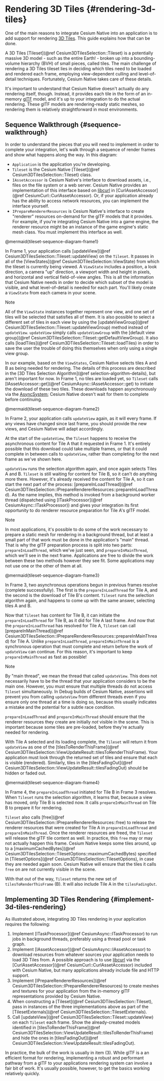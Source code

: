 # Rendering 3D Tiles {#rendering-3d-tiles}

One of the main reasons to integrate Cesium Native into an application is to add support for rendering [3D Tiles](https://github.com/CesiumGS/3d-tiles). This guide explains how that can be done.

A 3D Tiles [Tileset](@ref Cesium3DTilesSelection::Tileset) is a potentially massive 3D model - such as the entire Earth! - broken up into a bounding-volume hierarchy (BVH) of small pieces, called tiles. The main challenge of rendering a 3D Tiles tileset lies in deciding which tiles need to be loaded and rendered each frame, employing view-dependent culling and level-of-detail techniques. Fortunately, Cesium Native takes care of these details.

It's important to understand that Cesium Native doesn't actually do any rendering itself, though. Instead, it provides each tile in the form of an in-memory [glTF](https://registry.khronos.org/glTF/specs/2.0/glTF-2.0.html) model, and it's up to your integration to do the actual rendering. These glTF models are rendering-ready static meshes, so rendering them is relatively straightforward in most environments.

## Sequence Walkthrough {#sequence-walkthrough}

In order to understand the pieces that you will need to implement in order to complete your integration, let's walk through a sequence of render frames and show what happens along the way. In this diagram:

* `Application` is the application you're developing.
* `Tileset` is the Cesium Native [Tileset](@ref Cesium3DTilesSelection::Tileset) class.
* `IAssetAccessor` is Cesium Native's interface to download assets, i.e., files on the file system or a web server. Cesium Native provides an implementation of this interface based on [libcurl](https://curl.se/libcurl/) in [CurlAssetAccessor](@ref CesiumCurl::CurlAssetAccessor). Or, if your application already has the ability to access network resources, you can implement the interface yourself.
* `IPrepareRendererResources` is Cesium Native's interface to create "renderer" resources on-demand for the glTF models that it provides. For example, if you're integrating Cesium Native into a game engine, the renderer resource might be an instance of the game engine's static mesh class. You must implement this interface as well.

@mermaid{tileset-sequence-diagram-frame1}

In Frame 1, your application calls [updateView](@ref Cesium3DTilesSelection::Tileset::updateView) on the `Tileset`. It passes in all of the [ViewStates](@ref Cesium3DTilesSelection::ViewState) from which the tileset is currently being viewed. A `ViewState` includes a position, a look direction, a camera "up" direction, a viewport width and height in pixels, and horizontal and vertical field-of-view angles. This is all the information that Cesium Native needs in order to decide which subset of the model is visible, and what level-of-detail is needed for each part. You'll likely create a `ViewState` from each camera in your scene.

> [!note]
> All of the `ViewState` instances together represent one view, and one set of tiles will be selected that satisfies all of them. It is also possible to select a different set of tiles in each view by using the [updateViewGroup](@ref Cesium3DTilesSelection::Tileset::updateViewGroup) method instead of `updateView`. `updateView` simply calls `updateViewGroup` with the [default view group](@ref Cesium3DTilesSelection::Tileset::getDefaultViewGroup). It also calls [loadTiles](@ref Cesium3DTilesSelection::Tileset::loadTiles) in order to save the user the trouble of doing this themselves when only using a single view group.

In our example, based on the `ViewStates`, Cesium Native selects tiles A and B as being needed for rendering. The details of this process are described in the [3D Tiles Selection Algorithm](@ref selection-algorithm-details), but aren't important for now. In Frame 1, no tiles are loaded yet, so `Tileset` calls [IAssetAccessor::get](@ref CesiumAsync::IAssetAccessor::get) to initiate the download of these two tiles. These downloads happen asynchronously via the [AsyncSystem](#async-system); Cesium Native doesn't wait for them to complete before continuing.

@mermaid{tileset-sequence-diagram-frame2}

In Frame 2, your application calls `updateView` again, as it will every frame. If any views have changed since last frame, you should provide the new views, and Cesium Native will adapt accordingly.

At the start of the `updateView`, the `Tileset` happens to receive the asynchronous content for Tile A that it requested in Frame 1. It's entirely possible that this download could take multiple frames, or that it could complete in between calls to `updateView`, rather than completing for the next frame as we've shown here.

`updateView` runs the selection algorithm again, and once again selects Tiles A and B. `Tileset` is still waiting for content for Tile B, so it can't do anything more there. However, it's already received the content for Tile A, so it can start the next part of the process: [prepareInLoadThread](@ref Cesium3DTilesSelection::IPrepareRendererResources::prepareInLoadThread). As the name implies, this method is invoked from a background worker thread (dispatched using [ITaskProcessor](@ref CesiumAsync::ITaskProcessor)) and gives your integration its first opportunity to do renderer resource preparation for Tile A's glTF model.

> [!note]
> In most applications, it's possible to do some of the work necessary to prepare a static mesh for rendering in a background thread, but at least a small part of that work must be done in the application's "main" thread. That is why the glTF preparation process is split into two parts: `prepareInLoadThread`, which we've just seen, and `prepareInMainThread`, which we'll see in the next frame. Applications are free to divide the work between these two methods however they see fit. Some applications may not use one or the other of them at all.

@mermaid{tileset-sequence-diagram-frame3}

In Frame 3, two asynchronous operations begun in previous frames resolve (complete successfully). The first is the `prepareInLoadThread` for Tile A, and the second is the download of Tile B's content. `Tileset` runs the selection algorithm again, and happens to come up with the same answer, selecting tiles A and B.

Now that `Tileset` has content for Tile B, it can initiate the `prepareInLoadThread` for Tile B, as it did for Tile A last frame. And now that the `prepareInLoadThread` has resolved for Tile A, `Tileset` can call [prepareInMainThread](@ref Cesium3DTilesSelection::IPrepareRendererResources::prepareInMainThread) for Tile A. Unlike `prepareInLoadThread`, `prepareInMainThread` is a synchronous operation that must complete and return before the work of `updateView` can continue. For this reason, it's important to keep `prepareInMainThread` as fast as possible!

> [!note]
> By "main thread", we mean the thread that called `updateView`. This does not necessarily have to be the thread that your application considers to be the main one. However, you must ensure that multiple threads do not access `Tileset` simultaneously. In Debug builds of Cesium Native, assertions will prevent you from calling `updateView` from different threads even if you ensure only one thread at a time is doing so, because this usually indicates a mistake and the potential for a subtle race condition.

`prepareInLoadThread` and `prepareInMainThread` should ensure that the renderer resources they create are initially _not_ visible in the scene. This is important because some tiles are pre-loaded, before they're actually needed for rendering.

With Tile A selected and its loading complete, the `Tileset` will return it from `updateView` as one of the [tilesToRenderThisFrame](@ref Cesium3DTilesSelection::ViewUpdateResult::tilesToRenderThisFrame). Your application must look through the returned set of tiles and ensure that each is visible (rendered). Similarly, tiles in the [tilesFadingOut](@ref Cesium3DTilesSelection::ViewUpdateResult::tilesFadingOut) should be hidden or faded out.

@mermaid{tileset-sequence-diagram-frame4}

In Frame 4, the `prepareInLoadThread` initiated for Tile B in Frame 3 resolves. When `Tileset` runs the selection algorithm, it learns that, because a view has moved, only Tile B is selected now. It calls `prepareInMainThread` on Tile B to prepare it for rendering.

`Tileset` also calls [free](@ref Cesium3DTilesSelection::IPrepareRendererResources::free) to release the renderer resources that were created for Tile A in `prepareInLoadThread` and `prepareInMainThread`. Once the renderer resources are freed, the `Tileset` will release the glTF tile content as well. In practice, this `free` may or may not actually happen this frame. Cesium Native keeps some tiles around, up to a [maximumCachedBytes](@ref Cesium3DTilesSelection::TilesetOptions::maximumCachedBytes) specified in [TilesetOptions](@ref Cesium3DTilesSelection::TilesetOptions), in case they are needed again soon. Cesium Native will ensure that the tiles it calls `free` on are not currently visible in the scene.

With that out of the way, `Tileset` returns the new set of `tilesToRenderThisFrame` (B). It will also include Tile A in the `tilesFadingOut`.

## Implementing 3D Tiles Rendering {#implement-3d-tiles-rendering}

As illustrated above, integrating 3D Tiles rendering in your application requires the following:

1. Implement [ITaskProcessor](@ref CesiumAsync::ITaskProcessor) to run jobs in background threads, preferably using a thread pool or task graph.
2. Implement [IAssetAccessor](@ref CesiumAsync::IAssetAccessor) to download resources from whatever sources your application needs to load 3D Tiles from. A possible approach is to use [libcurl](https://curl.se/libcurl/) via the [CurlAssetAccessor](@ref CesiumCurl::CurlAssetAccessor) included with Cesium Native, but many applications already include file and HTTP support.
3. Implement [IPrepareRendererResources](@ref Cesium3DTilesSelection::IPrepareRendererResources) to create meshes and textures for your application from the in-memory glTF representations provided by Cesium Native.
4. When constructing a [Tileset](@ref Cesium3DTilesSelection::Tileset), pass in instances of the three implementations above as part of the [TilesetExternals](@ref Cesium3DTilesSelection::TilesetExternals).
5. Call [updateView](@ref Cesium3DTilesSelection::Tileset::updateView) on each `Tileset` each frame. Show the already-created models identified in [tilesToRenderThisFrame](@ref Cesium3DTilesSelection::ViewUpdateResult::tilesToRenderThisFrame) and hide the ones in [tilesFadingOut](@ref Cesium3DTilesSelection::ViewUpdateResult::tilesFadingOut).

In practice, the bulk of the work is usually in item (3). While glTF is a an efficient format for rendering, implementing a robust and performant pathway from a glTF to your applications rendering system can involve a fair bit of work. It's usually possible, however, to get the basics working relatively quickly.
